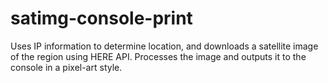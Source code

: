 # satimg-console-print

Uses IP information to determine location, and downloads a satellite image of the region using HERE API. Processes the image and outputs it to the console in a pixel-art style. 
